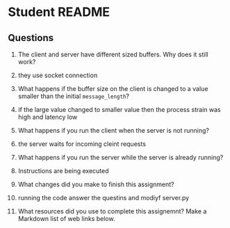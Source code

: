 # Student README

## Questions

1. The client and server have different sized buffers.  Why does it still work?
2. they use socket connection

2. What happens if the buffer size on the client is changed to a value smaller than the initial `message_length`?
3. if the large value changed to smaller value then the process strain was high and latency low

3. What happens if you run the client when the server is not running? 
4. the server waits for incoming cleint requests

4. What happens if you run the server while the server is already running?
5. Instructions are being executed

5. What changes did you make to finish this assignment?
6.  running the code answer the questins and modiyf server.py 

6. What resources did you use to complete this assignemnt?  Make a Markdown list of web links below.
